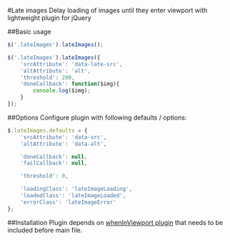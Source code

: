 #Late images
Delay loading of images until they enter viewport with lightweight plugin for jQuery

##Basic usage
```javascript
$('.lateImages').lateImages();

$('.lateImages').lateImages({
	'srcAttribute': 'data-late-src',
	'altAttribute': 'alt',
	'threshold': 200,
	'doneCallback': function($img){
		console.log($img);
	}
});
```
##Options
Configure plugin with following defaults / options:

```javascript
$.lateImages.defaults = {
	'srcAttribute': 'data-src',
	'altAttribute': 'data-alt',

	'doneCallback': null,
	'failCallback': null,

	'threshold': 0,

	'loadingClass': 'lateImageLoading',
	'loadedClass': 'lateImageLoaded',
	'errorClass': 'lateImageError'
};
```
##Installation
Plugin depends on [whenInViewport plugin](https://github.com/dbrekalo/whenInViewport) that needs to be included before main file.

